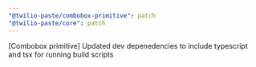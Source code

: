 ```yaml
---
"@twilio-paste/combobox-primitive": patch
"@twilio-paste/core": patch
---
```


[Combobox primitive] Updated dev depenedencies to include typescript and tsx for running build scripts
